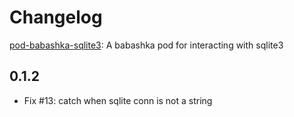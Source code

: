 # Changelog

[pod-babashka-sqlite3](https://github.com/babashka/pod-babashka-go-sqlite3): A babashka pod for interacting with sqlite3

## 0.1.2

- Fix #13: catch when sqlite conn is not a string
